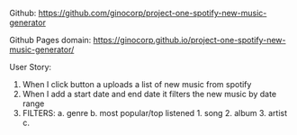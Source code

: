 Github: https://github.com/ginocorp/project-one-spotify-new-music-generator

Github Pages domain: https://ginocorp.github.io/project-one-spotify-new-music-generator/

User Story:
1. When I click button a uploads a list of new music from spotify
2. When I add a start date and end date it filters the new music by date range
3. FILTERS:
    a. genre
    b. most popular/top listened
        1. song
        2. album
        3. artist
    c. 
